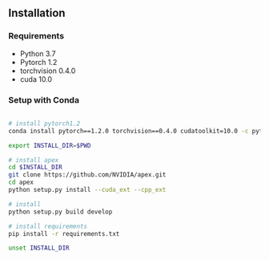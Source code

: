 ## Installation
### Requirements
- Python 3.7
- Pytorch 1.2
- torchvision 0.4.0
- cuda 10.0

### Setup with Conda
```bash

# install pytorch1.2
conda install pytorch==1.2.0 torchvision==0.4.0 cudatoolkit=10.0 -c pytorch

export INSTALL_DIR=$PWD

# install apex
cd $INSTALL_DIR
git clone https://github.com/NVIDIA/apex.git
cd apex
python setup.py install --cuda_ext --cpp_ext

# install
python setup.py build develop

# install requirements
pip install -r requirements.txt

unset INSTALL_DIR
```

